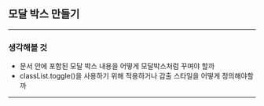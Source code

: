 ## 모달 박스 만들기

----

### 생각해볼 것
- 문서 안에 포함된 모달 박스 내용을 어떻게 모달박스처럼 꾸며야 할까
- classList.toggle()을 사용하기 위해 적용하거나 감출 스타일을 어떻게 정의해야할까

---

